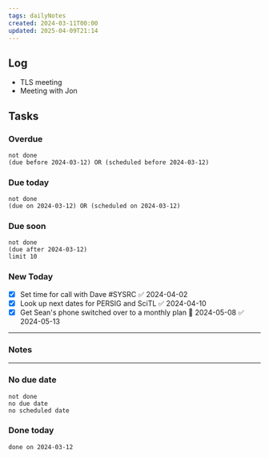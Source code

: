```yaml
---
tags: dailyNotes
created: 2024-03-11T00:00
updated: 2025-04-09T21:14
---
```

## Log
- TLS meeting
- Meeting with Jon
## Tasks
### Overdue
```tasks
not done
(due before 2024-03-12) OR (scheduled before 2024-03-12)
```

### Due today
```tasks
not done
(due on 2024-03-12) OR (scheduled on 2024-03-12)
```

### Due soon
```tasks
not done
(due after 2024-03-12)
limit 10
```

### New Today
- [x] Set time for call with Dave #SYSRC ✅ 2024-04-02
- [x] Look up next dates for PERSIG and SciTL ✅ 2024-04-10
- [x] Get Sean's phone switched over to a monthly plan 📅 2024-05-08 ✅ 2024-05-13
----
### Notes

----
### No due date
```tasks
not done
no due date
no scheduled date
```

### Done today
```tasks
done on 2024-03-12
```
